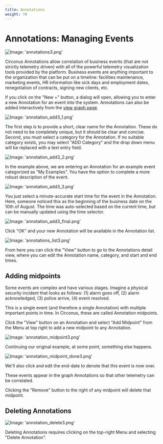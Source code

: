 ```yaml
---
title: Annotations
weight: 70
---
```


# Annotations: Managing Events

![Image: 'annotations3.png'](/images/circonus/annotations3.png)

Circonus Annotations allow correlation of business events (that are not strictly telemetry driven) with all of the powerful telemetry visualization tools provided by the platform. Business events are anything important to the organization that can be put on a timeline: facilities maintenance, marketing events, HR information like sick days and employment dates, renegotiation of contracts, signing new clients, etc.

If you click on the "New +" button, a dialog will open, allowing you to enter a new Annotation for an event into the system. Annotations can also be added interactively from the [view graph page](/circonus/visualizations/graphs/view#annotations).

![Image: 'annotation_add3_1.png'](/images/circonus/annotation_add3_1.png)

The first step is to provide a short, clear name for the Annotation. These do not need to be completely unique, but it should be clear and concise. Second, you must select a category for the Annotation. If no suitable category exists, you may select "ADD Category" and the drop down menu will be replaced with a text entry field.

![Image: 'annotation_add3_2.png'](/images/circonus/annotation_add3_2.png)

In the example above, we are entering an Annotation for an example event categorized as "My Examples". You have the option to complete a more robust description of the event.

![Image: 'annotation_add3_3.png'](/images/circonus/annotation_add3_3.png)

You just select a minute-accurate start time for the event in the Annotation. Here, someone noticed this as the beginning of the business date on the 10th of August. The time was auto-selected based on the current time, but can be manually updated using the time selector.

![Image: 'annotation_add3_final.png'](/images/circonus/annotation_add3_final.png)

Click "OK" and your new Annotation will be available in the Annotation list.

![Image: 'annotations_list3.png'](/images/circonus/annotations_list3.png)

From here you can click the "View" button to go to the Annotations detail view, where you can edit the Annotation name, category, and start and end times.

## Adding midpoints

Some events are complex and have various stages. Imagine a physical security incident that looks as follows: (1) alarm goes off, (2) alarm acknowledged, (3) police arrive, (4) event resolved.

This is a single event (and therefore a single Annotation) with multiple important points in time. In Circonus, these are called Annotation midpoints.

Click the "View" button on an Annotation and select "Add Midpoint" from the Menu at top right to add a new midpoint to any Annotation.

![Image: 'annotation_midpoint3.png'](/images/circonus/annotation_midpoint3.png)

Continuing our original example, at some point, something else happens.

![Image: 'annotation_midpoint_done3.png'](/images/circonus/annotation_midpoint_done3.png)

We'll also click and edit the end-date to denote that this event is now over.

These events appear in the graph Annotations so that other telemetry can be correlated.

Clicking the "Remove" button to the right of any midpoint will delete that midpoint.

## Deleting Annotations

![Image: 'annotation_delete3.png'](/images/circonus/annotation_delete3.png)

Deleting Annotations requires clicking on the top-right Menu and selecting "Delete Annotation".
